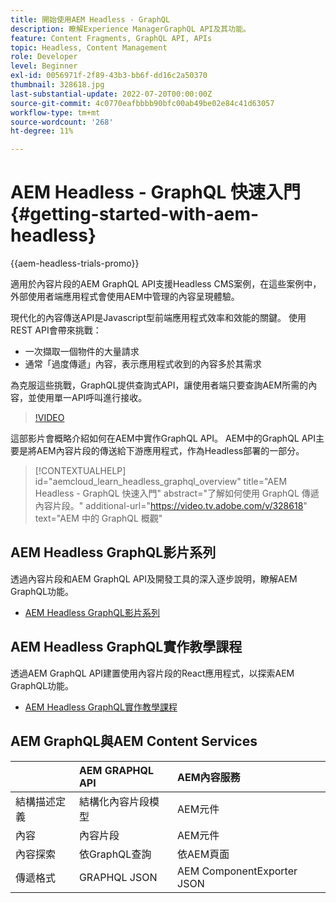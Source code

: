 ```yaml
---
title: 開始使用AEM Headless - GraphQL
description: 瞭解Experience ManagerGraphQL API及其功能。
feature: Content Fragments, GraphQL API, APIs
topic: Headless, Content Management
role: Developer
level: Beginner
exl-id: 0056971f-2f89-43b3-bb6f-dd16c2a50370
thumbnail: 328618.jpg
last-substantial-update: 2022-07-20T00:00:00Z
source-git-commit: 4c0770eafbbbb90bfc00ab49be02e84c41d63057
workflow-type: tm+mt
source-wordcount: '268'
ht-degree: 11%

---
```


# AEM Headless - GraphQL 快速入門 {#getting-started-with-aem-headless}

{{aem-headless-trials-promo}}

適用於內容片段的AEM GraphQL API支援Headless CMS案例，在這些案例中，外部使用者端應用程式會使用AEM中管理的內容呈現體驗。

現代化的內容傳送API是Javascript型前端應用程式效率和效能的關鍵。 使用REST API會帶來挑戰：

* 一次擷取一個物件的大量請求
* 通常「過度傳遞」內容，表示應用程式收到的內容多於其需求

為克服這些挑戰，GraphQL提供查詢式API，讓使用者端只要查詢AEM所需的內容，並使用單一API呼叫進行接收。

>[!VIDEO](https://video.tv.adobe.com/v/328618?quality=12&learn=on)

這部影片會概略介紹如何在AEM中實作GraphQL API。 AEM中的GraphQL API主要是將AEM內容片段的傳送給下游應用程式，作為Headless部署的一部分。

>[!CONTEXTUALHELP]
>id="aemcloud_learn_headless_graphql_overview"
>title="AEM Headless - GraphQL 快速入門"
>abstract="了解如何使用 GraphQL 傳遞內容片段。"
>additional-url="https://video.tv.adobe.com/v/328618" text="AEM 中的 GraphQL 概觀"

## AEM Headless GraphQL影片系列

透過內容片段和AEM GraphQL API及開發工具的深入逐步說明，瞭解AEM GraphQL功能。

* [AEM Headless GraphQL影片系列](./video-series/modeling-basics.md)

## AEM Headless GraphQL實作教學課程

透過AEM GraphQL API建置使用內容片段的React應用程式，以探索AEM GraphQL功能。

* [AEM Headless GraphQL實作教學課程](./multi-step/overview.md)

## AEM GraphQL與AEM Content Services

|                                | AEM GRAPHQL API | AEM內容服務 |
|--------------------------------|:-----------------|:---------------------|
| 結構描述定義 | 結構化內容片段模型 | AEM元件 |
| 內容 | 內容片段 | AEM元件 |
| 內容探索 | 依GraphQL查詢 | 依AEM頁面 |
| 傳遞格式 | GRAPHQL JSON | AEM ComponentExporter JSON |
